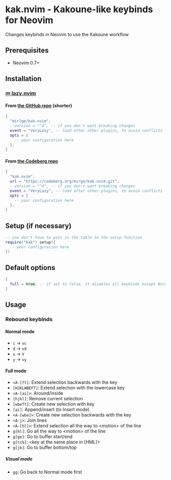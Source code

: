 # kak.nvim - Kakoune-like keybinds for Neovim

Changes keybinds in Neovim to use the Kakoune workflow

## Prerequisites

- Neovim 0.7+

## Installation

### [💤 lazy.nvim](https://github.com/folke/lazy.nvim)

#### From [the GitHub repo](https://github.com/mirlge/kak.nvim) (shorter)

```lua
{
  "mirlge/kak.nvim",
  --version = "^4", -- if you don't want breaking changes
  event = "VeryLazy", -- load after other plugins, to avoid conflicts
  opts = {
    -- your configuration here
  },
}
```

#### From [the Codeberg repo](https://codeberg.org/mirge/kak.nvim)

```lua
{
  "kak.nvim",
  url = "https://codeberg.org/mirge/kak.nvim.git",
  --version = "^4", -- if you don't want breaking changes
  event = "VeryLazy", -- load after other plugins, to avoid conflicts
  opts = {
    -- your configuration here
  },
}
```

## Setup (if necessary)

```lua
-- you don't have to pass in the table to the setup function
require("kak").setup({
  -- your configuration here
})
```

## Default options

```lua
{
  full = true, -- if set to false, it disables all keybinds except Normal mode c, d, x, y
}
```

## Usage

### Rebound keybinds

#### Normal mode

- `c` -> `vc`
- `d` -> `vd`
- `x` -> `V`
- `y` -> `vy`

#### Full mode

- `<A-[ft]`: Extend selection backwards with the key
- `[HJKLWBEFT]`: Extend selection with the lowercase key
- `<A-[ai]>`: Around/inside
- `[hjkl]`: Remove current selection
- `[wbeft]`: Create new selection with key
- `[ai]`: Append/insert (to Insert mode)
- `<A-[wbe]>`: Create new selection backwards with the key
- `<A-j>`: Join lines
- `<A-[hl]>`: Extend selection all the way to \<motion> of the line
- `g[hl]`: Go all the way to \<motion> of the line
- `g[ge]`: Go to buffer start/end
- `g[tcb]`: \<key at the same place in \[HML]>
- `g[jk]`: Go to buffer bottom/top

##### Visual mode

- `gg`: Go back to Normal mode first
